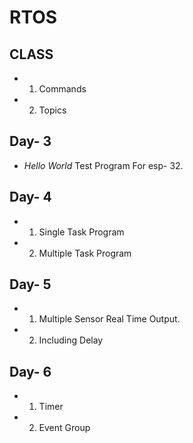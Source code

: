 # RTOS

## CLASS

- 1. Commands

- 2. Topics


## Day- 3

- *Hello World* Test Program For esp- 32.


## Day- 4

- 1. Single Task Program

- 2. Multiple Task Program


## Day- 5

- 1. Multiple Sensor Real Time Output.

- 2. Including Delay


## Day- 6

- 1. Timer

- 2. Event Group
